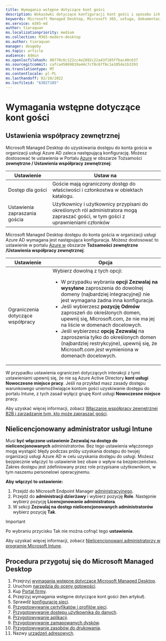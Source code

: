 ```yaml
---
title: Wymagania wstępne dotyczące kont gości
description: Wskazówki dotyczące konfiguracji kont gości i sposobu ich dostosowania
keywords: Microsoft Managed Desktop, Microsoft 365, usługa, dokumentacja
ms.service: m365-md
author: tiaraquan
ms.localizationpriority: medium
ms.collection: M365-modern-desktop
ms.author: tiaraquan
manager: dougeby
ms.topic: article
audience: Admin
ms.openlocfilehash: 80770c6c122cc4e2892c22a43f185ffbac40c637
ms.sourcegitcommit: cafca45069819a44c7cf8c67f6c1e105de1b3393
ms.translationtype: MT
ms.contentlocale: pl-PL
ms.lasthandoff: 02/10/2022
ms.locfileid: "63027105"
---
```

# <a name="prerequisites-for-guest-accounts"></a>Wymagania wstępne dotyczące kont gości

## <a name="external-collaboration-settings"></a>Ustawienia współpracy zewnętrznej

Microsoft Managed Desktop do uzyskiwania dostępu do konta gościa w organizacji usługi Azure AD zaleca następującą konfigurację. Możesz dostosować te ustawienia w Portalu [Azure](https://portal.azure.com) w obszarze Tożsamości **zewnętrzne / Ustawienia współpracy zewnętrznej**:

| Ustawienie | Ustaw na |
| ------ | ------ |
| Dostęp dla gości | Goście mają ograniczony dostęp do właściwości i członkostwa w obiektach katalogu. |
| Ustawienia zapraszania gościa | Użytkownicy i użytkownicy przypisani do określonych ról administratora mogą zapraszać gości, w tym gości z uprawnieniami członków |

Microsoft Managed Desktop dostępu do konta gościa w organizacji usługi Azure AD wymagana jest następująca konfiguracja. Możesz dostosować to ustawienie w portalu [Azure w](https://portal.azure.com) obszarze **Tożsamości zewnętrzne /Ustawienia współpracy zewnętrznej**:

| Ustawienie | Opcja |
| ------ | ------ |
| Ograniczenia dotyczące współpracy | Wybierz dowolną z tych opcji: <ul><li>W przypadku wybrania **opcji Zezwalaj na wysyłane** zaproszenia do dowolnej domeny (najbardziej integracyjnej) nie jest wymagana żadna inna konfiguracja.</li><li>Jeśli wybierzesz **pozycję Odmów** zaproszeń do określonych domen, upewnij się, Microsoft.com, że nie ma jej na liście w domenach docelowych.</li><li>Jeśli wybierzesz **opcję Zezwalaj** na zaproszenia tylko do określonych domen (najbardziej restrykcyjne), upewnij się, że Microsoft.com *jest* wymieniona w domenach docelowych.</li><ul>

W przypadku ustawienia ograniczeń dotyczących interakcji z tymi ustawieniami upewnij się, że nie są Azure Active Directory **kont usługi Nowoczesne miejsce pracy**. Jeśli na przykład masz zasady dostępu warunkowego uniemożliwiające kontom gości uzyskiwanie dostępu do portalu Intune, z tych zasad wyłącz grupę Kont usługi **Nowoczesne miejsce** pracy.

Aby uzyskać więcej informacji, zobacz [Włączanie współpracy zewnętrznej B2B i zarządzanie tym, kto może zapraszać gości](/azure/active-directory/external-identities/delegate-invitations#to-configure-external-collaboration-settings).

## <a name="unlicensed-intune-admin"></a>Nielicencjonowany administrator usługi Intune

Musi **być włączone ustawienie Zezwalaj na dostęp do nielicencjonowanych** administratorów. Bez tego ustawienia włączonego mogą wystąpić błędy podczas próby uzyskania dostępu do twojej organizacji usługi Azure AD w celu uzyskania dostępu do usługi. Możesz bezpiecznie włączyć to ustawienie bez obaw o wpływ na bezpieczeństwo. Zakres dostępu jest zdefiniowany przez role przypisane użytkownikom, w tym naszemu personelowi operacyjnemu.

**Aby włączyć to ustawienie:**

1. Przejdź do Microsoft Endpoint Manager [administracyjnego](https://go.microsoft.com/fwlink/?linkid=2109431).
2. Przejdź do **administracji dzierżawy** i wybierz pozycję **Role**. Następnie wybierz pozycję **Licencjonowanie administratora**.
3. W sekcji **Zezwalaj na dostęp nielicencjonowanych administratorów** wybierz pozycję **Tak**.

> [!IMPORTANT]
> Po wybraniu przycisku Tak nie można cofnąć tego **ustawienia**.

Aby uzyskać więcej informacji, zobacz [Nielicencjonowani administratorzy w programie Microsoft Intune](/mem/intune/fundamentals/unlicensed-admins).

## <a name="steps-to-get-ready-for-microsoft-managed-desktop"></a>Procedura przygotuj się do Microsoft Managed Desktop

1. Przejrzyj [wymagania wstępne dotyczące Microsoft Managed Desktop](prerequisites.md).
1. Uruchom [narzędzia do oceny gotowości](readiness-assessment-tool.md).
1. Kup [Portal firmy](../get-started/company-portal.md).
1. Przejrzyj wymagania wstępne dotyczące kont gości (ten artykuł).
1. Sprawdź [konfigurację sieci](network.md).
1. [Przygotowywanie certyfikatów i profilów sieci](certs-wifi-lan.md).
1. [Przygotowywanie dostępu użytkownika do danych](authentication.md).
1. [Przygotowywanie aplikacji](apps.md).
1. [Przygotowywanie zamapowanych dysków](mapped-drives.md).
1. [Przygotowywanie zasobów do drukowania](printing.md).
1. Nazwy [urządzeń adresowych](address-device-names.md).
